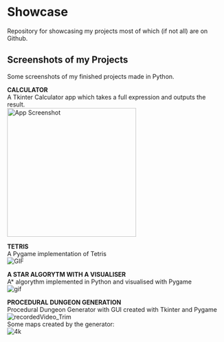 # Showcase
Repository for showcasing my projects most of which (if not all) are on Github.

## Screenshots of my Projects
Some screenshots of my finished projects made in Python.
  
**CALCULATOR**  
A Tkinter Calculator app which takes a full expression and outputs the result.  
<img width="300" alt="App Screenshot" src="https://user-images.githubusercontent.com/100423134/193312798-375b0ce4-1e2c-4f16-89ec-6d9da3bdb688.PNG">  

**TETRIS**  
A Pygame implementation of Tetris  
![GIF](https://user-images.githubusercontent.com/100423134/193448430-26559278-d497-4347-b75a-666e801bc20d.gif)  

**A STAR ALGORYTM WITH A VISUALISER**  
A* algorythm implemented in Python and visualised with Pygame  
![gif](https://user-images.githubusercontent.com/100423134/193448186-804773a3-5d63-43c6-901b-6dfd652eae58.gif)  

**PROCEDURAL DUNGEON GENERATION**  
Procedural Dungeon Generator with GUI created with Tkinter and Pygame  
![recordedVideo_Trim](https://user-images.githubusercontent.com/100423134/193447770-e18dceeb-bcf8-46be-8b8c-984f3e200ae9.gif)   
Some maps created by the generator:  
![4k](https://user-images.githubusercontent.com/100423134/193446901-1d6a6c89-8d0f-4313-8df8-c1301b4b2ebf.jpg)

